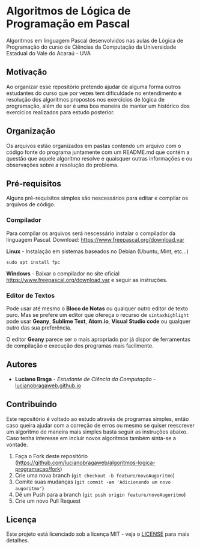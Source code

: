 # Algoritmos de Lógica de Programação em Pascal

Algoritmos em linguagem Pascal desenvolvidos nas aulas de Lógica de Programação do curso de Ciências da Computação da Universidade Estadual do Vale do Acaraú - UVA

## Motivação
Ao organizar esse repositório pretendo ajudar de alguma forma outros estudantes do curso que por vezes tem dificuldade no entendimento e resolução dos algoritmos propostos nos exercícios de lógica de programação, além de ser é uma boa maneira de manter um histórico dos exercícios realizados para estudo posterior.

## Organização
Os arquivos estão organizados em pastas contendo um arquivo com o código fonte do programa juntamente com um README.md que contém a questão que aquele algoritmo resolve e quaisquer outras informações e ou observações sobre a resolução do problema.

## Pré-requisitos

Alguns pré-requisitos simples são nescessários para editar e compilar os arquivos de código.

### Compilador

Para compilar os arquivos será nescessário instalar o compilador da linguagem Pascal. Download: <https://www.freepascal.org/download.var>

**Linux** - Instalação em sistemas baseados no Debian (Ubuntu, Mint, etc...)

`sudo apt install fpc`

**Windows** - Baixar o compilador no site oficial <https://www.freepascal.org/download.var> e seguir as instruções.

### Editor de Textos

Pode usar até mesmo o **Bloco de Notas** ou qualquer outro editor de texto puro. Mas se prefere um editor que ofereça o recurso de `sintaxhighlight` pode usar **Geany**, **Sublime Text**, **Atom.io**, **Visual Studio code** ou qualquer outro das sua preferência.

O editor **Geany** parece ser o mais apropriado por já dispor de ferramentas de compilação e execução dos programas mais facilmente.

## Autores

* **Luciano Braga** - *Estudante de Ciência da Computação* - [lucianobragaweb.github.io](https://lucianobragaweb.github.io)

## Contribuindo
Este repositório é voltado ao estudo através de programas simples, então caso queira ajudar com a correção de erros ou mesmo se quiser reescrever um algoritmo de maneira mais simples basta seguir as instruções abaixo. Caso tenha interesse em incluir novos algoritmos também sinta-se a vontade.

1. Faça o Fork deste repositório (<https://github.com/lucianobragaweb/algoritmos-logica-programacao/fork>)
2. Crie uma nova branch (`git checkout -b feature/novoAugoritmo`)
3. Comite suas mudanças (`git commit -am 'Adicionando um novo augoritmo'`)
4. Dê um Push para a branch (`git push origin feature/novoAugoritmo`)
5. Crie um novo Pull Request

## Licença

Este projeto está licenciado sob a licença MIT - veja o [LICENSE](LICENSE) para mais detalhes.
